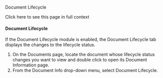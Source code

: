Document Lifecycle

Click here to see this page in full context

####  Document Lifecycle

If the Document Lifecycle module is enabled, the Document Lifecycle tab
displays the changes to the lifecycle status.

  1. On the Documents page, locate the document whose lifecycle status changes you want to view and double click to open its Document Information page. 
  2. From the Document Info drop-down menu, select Document Lifecycle. 


